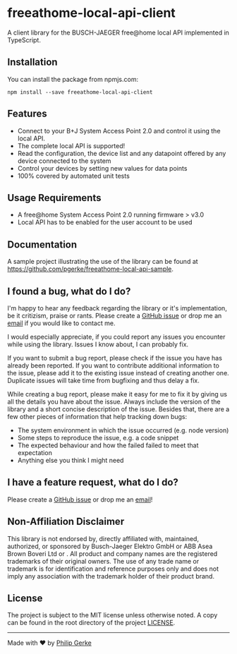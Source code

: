 # freeathome-local-api-client

A client library for the BUSCH-JAEGER free@home local API implemented in TypeScript.

## Installation

You can install the package from npmjs.com:

```
npm install --save freeathome-local-api-client
```

## Features

- Connect to your B+J System Access Point 2.0 and control it using the local API.
- The complete local API is supported!
- Read the configuration, the device list and any datapoint offered by any device connected to the system
- Control your devices by setting new values for data points
- 100% covered by automated unit tests

## Usage Requirements

- A free@home System Access Point 2.0 running firmware > v3.0
- Local API has to be enabled for the user account to be used

## Documentation

A sample project illustrating the use of the library can be found at https://github.com/pgerke/freeathome-local-api-sample.

## I found a bug, what do I do?

I'm happy to hear any feedback regarding the library or it's implementation, be it critizism, praise or rants. Please create a [GitHub issue](https://github.com/pgerke/freeathome-local-api-client/issues) or drop me an [email](mailto:info@philipgerke.com) if you would like to contact me.

I would especially appreciate, if you could report any issues you encounter while using the library. Issues I know about, I can probably fix.

If you want to submit a bug report, please check if the issue you have has already been reported. If you want to contribute additional information to the issue, please add it to the existing issue instead of creating another one. Duplicate issues will take time from bugfixing and thus delay a fix.

While creating a bug report, please make it easy for me to fix it by giving us all the details you have about the issue. Always include the version of the library and a short concise description of the issue. Besides that, there are a few other pieces of information that help tracking down bugs:

- The system environment in which the issue occurred (e.g. node version)
- Some steps to reproduce the issue, e.g. a code snippet
- The expected behaviour and how the failed failed to meet that expectation
- Anything else you think I might need

## I have a feature request, what do I do?

Please create a [GitHub issue](https://github.com/pgerke/freeathome-local-api-client/issues) or drop me an [email](mailto:info@philipgerke.com)!

## Non-Affiliation Disclaimer

This library is not endorsed by, directly affiliated with, maintained, authorized, or sponsored by Busch-Jaeger Elektro GmbH or ABB Asea Brown Boveri Ltd or . All product and company names are the registered trademarks of their original owners. The use of any trade name or trademark is for identification and reference purposes only and does not imply any association with the trademark holder of their product brand.

## License

The project is subject to the MIT license unless otherwise noted. A copy can be found in the root directory of the project [LICENSE](./LICENSE).

<hr>

Made with ❤️ by [Philip Gerke](https://github.com/pgerke)
